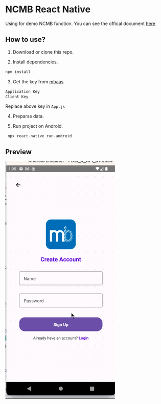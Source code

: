 # NCMB React Native

Using for demo NCMB function. You can see the offical document [here](https://mbaas.nifcloud.com/doc/current/index.html)

## How to use?

1. Download or clone this repo.

2. Install dependencies.

```js
npm install
```

3. Get the key from [mbaas](https://mbaas.nifcloud.com)

```
Application Key
Client Key
```

Replace above key in `App.js`

4. Preparse data.

5. Run project on Android.

```js
 npx react-native run-android
```

## Preview

<img src="./image/demo.gif" />
